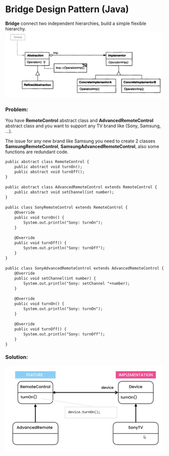 # Bridge Design Pattern (Java)

**Bridge** connect two independent hierarchies, build a simple flexible hierarchy.
![](https://github.com/shamy1st/design-pattern-bridge/blob/main/uml.png)
### Problem: 
You have **RemoteControl** abstract class and **AdvancedRemoteControl** abstract class and you want to support any TV brand like (Sony, Samsung, ...).

The issue for any new brand like Samsung you need to create 2 classes **SamsungRemoteControl**, **SamsungAdvancedRemoteControl**, also some functions are redundant code.

    public abstract class RemoteControl {
        public abstract void turnOn();
        public abstract void turnOff();
    }

    public abstract class AdvancedRemoteControl extends RemoteControl {
        public abstract void setChannel(int number);
    }

    public class SonyRemoteControl extends RemoteControl {
        @Override
        public void turnOn() {
            System.out.println("Sony: turnOn");
        }

        @Override
        public void turnOff() {
            System.out.println("Sony: turnOff");
        }
    }

    public class SonyAdvancedRemoteControl extends AdvancedRemoteControl {
        @Override
        public void setChannel(int number) {
            System.out.println("Sony: setChannel "+number);
        }

        @Override
        public void turnOn() {
            System.out.println("Sony: turnOn");
        }

        @Override
        public void turnOff() {
            System.out.println("Sony: turnOff");
        }
    }
### Solution:
![](https://github.com/shamy1st/design-pattern-bridge/blob/main/uml-solution.png)
